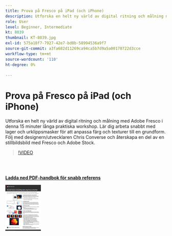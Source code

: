 ```yaml
---
title: Prova på Fresco på iPad (och iPhone)
description: Utforska en helt ny värld av digital ritning och målning med Adobe Fresco i denna 15 minuter långa praktiska workshop
role: User
level: Beginner, Intermediate
kt: 8039
thumbnail: KT-8039.jpg
exl-id: 575a18f7-7927-42e7-bd0b-58994536a9f7
source-git-commit: a3fa682d11269ca94ca5b7d9a5a00178722d3cce
workflow-type: tm+mt
source-wordcount: '110'
ht-degree: 0%

---
```


# Prova på Fresco på iPad (och iPhone)

Utforska en helt ny värld av digital ritning och målning med Adobe Fresco i denna 15 minuter långa praktiska workshop. Lär dig arbeta snabbt med lager och urklippsmasker för att anpassa färg och texturer till en grundform. Följ med designern/utvecklaren Chris Converse och återskapa en del av en stillbildsbild med Fresco och Adobe Stock.

>[!VIDEO](https://video.tv.adobe.com/v/333804?hidetitle=true)

<br> 

[**Ladda ned PDF-handbok för snabb referens**](../quick-reference/Frescoworkshop.pdf)

[![Bild av första sidan i snabbreferenshandboken](assets/FrescoworkshopPage1.png)](../quick-reference/Frescoworkshop.pdf)